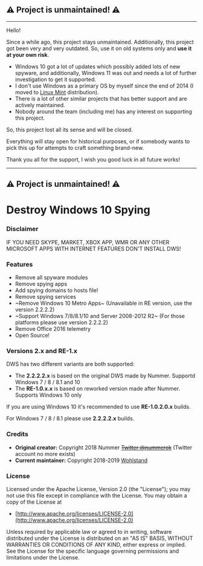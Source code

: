 ## ⚠️ Project is unmaintained! ⚠️
-----------------
Hello!

Since a while ago, this project stays unmaintained. Additionally, this project got been very and very outdated. So, use it on old systems only and **use it at your own risk**.
- Windows 10 got a lot of updates which possibly added lots of new spyware, and additionally, Windows 11 was out and needs a lot of further investigation to get it supported.
- I don't use Windows as a primary OS by myself since the end of 2014 (I moved to [Linux Mint](https://linuxmint.com/) distribution).
- There is a lot of other similar projects that has better support and are actively maintained.
- Nobody around the team (including me) has any interest on supporting this project.

So, this project lost all its sense and will be closed.

Everything will stay open for historical purposes, or if somebody wants to pick this up for attempts to craft something brand-new.

Thank you all for the support, I wish you good luck in all future works!

-----------------
## ⚠️ Project is unmaintained! ⚠️

# Destroy Windows 10 Spying

### Disclaimer

IF YOU NEED SKYPE, MARKET, XBOX APP, WMR OR ANY OTHER MICROSOFT APPS WITH INTERNET FEATURES DON'T INSTALL DWS!


### Features

- Remove all spyware modules
- Remove spying apps
- Add spying domains to hosts file!
- Remove spying services
- ~Remove Windows 10 Metro Apps~ (Unavailable in RE version, use the version 2.2.2.2)
- ~Support Windows 7/8/8.1/10 and Server 2008-2012 R2~ (For those platforms please use version 2.2.2.2)
- Remove Office 2016 telemetry
- Open Source!

### Versions 2.x and RE-1.x

DWS has two different variants are both supported:
- The **2.2.2.2.x** is based on the original DWS made by Nummer. Supportd Windows 7 / 8 / 8.1 and 10
- The **RE-1.0.x.x** is based on reworked version made after Nummer. Supports Windows 10 only

If you are using Windows 10 it's recommended to use **RE-1.0.2.0.x** builds.

For Windows 7 / 8 / 8.1 please use **2.2.2.2.x** builds.


### Credits

* **Original creator:** Copyright 2018 Nummer ~~[Twitter @nummerok](https://twitter.com/nummerok)~~ (Twitter account no more exists)
* **Current maintainer:** Copyright 2018-2019 [Wohlstand](https://github.com/Wohlstand)


### License

Licensed under the Apache License, Version 2.0 (the "License");
you may not use this file except in compliance with the License.
You may obtain a copy of the License at

  * [http://www.apache.org/licenses/LICENSE-2.0](http://www.apache.org/licenses/LICENSE-2.0)

Unless required by applicable law or agreed to in writing, software
distributed under the License is distributed on an "AS IS" BASIS,
WITHOUT WARRANTIES OR CONDITIONS OF ANY KIND, either express or implied.
See the License for the specific language governing permissions and
limitations under the License.

